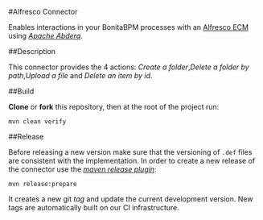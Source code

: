 #Alfresco Connector

Enables interactions in your BonitaBPM processes with an [Alfresco ECM](https://www.alfresco.com/products/enterprise-content-management/community) using [_Apache Abdera_](https://abdera.apache.org/).

##Description

This connector provides the 4 actions: _Create a folder_,_Delete a folder by path_,_Upload a file_ and _Delete an item by id_. 

##Build

__Clone__ or __fork__ this repository, then at the root of the project run:

`mvn clean verify`

##Release

Before releasing a new version make sure that the versioning of `.def` files are consistent with the implementation. In order to create a new release of the connector use the [_maven release plugin_](http://maven.apache.org/maven-release/maven-release-plugin/):

`mvn release:prepare`

It creates a new git _tag_ and update the current development version. New tags are automatically built on our CI infrastructure.

